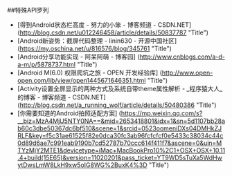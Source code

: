 
##特殊API罗列


* [得到Android状态栏高度 - 努力的小笨 - 博客频道 - CSDN.NET] (http://blog.csdn.net/u012246458/article/details/50837787  "Title")
* [Android新姿势：截屏代码整理 - linin630 - 开源中国社区] (https://my.oschina.net/u/816576/blog/345761  "Title")
* [Android分享功能实现 - 阿呆阿萌 - 博客园] (http://www.cnblogs.com/a-d-a-m/p/5878737.html  "Title")
* [Android M(6.0) 权限爬坑之旅 - OPEN 开发经验库] (http://www.open-open.com/lib/view/open1445671646351.html  "Title")
* [Activity设置全屏显示的两种方式及系统自带theme属性解析 - _程序猿大人_的博客 - 博客频道 - CSDN.NET] (http://blog.csdn.net/a_running_wolf/article/details/50480386  "Title")
* [你需要知道的Android拍照适配方案] (https://mp.weixin.qq.com/s?__biz=MzA4MjU5NTY0NA==&mid=2653418801&idx=1&sn=5d1107bb28ab60c3dbe50367dc6bf510&scene=1&srcid=0523oomeniDXs04DMHkZJRLF&key=f5c31ae61525f82e0dca30fc3ab96fcfcfcf0e5433c38034c44c0d89d6ae7c991eab9190b7cd52787b70ccc614f411f7&ascene=0&uin=MTYzMjY2MTE1&devicetype=iMac+MacBookPro10%2C1+OSX+OSX+10.11.4+build(15E65)&version=11020201&pass_ticket=YT9WD5sTuXa5WdHwytDwsLmW8LkH9xw5oIG8WG%2BuxK4%3D  "Title")

